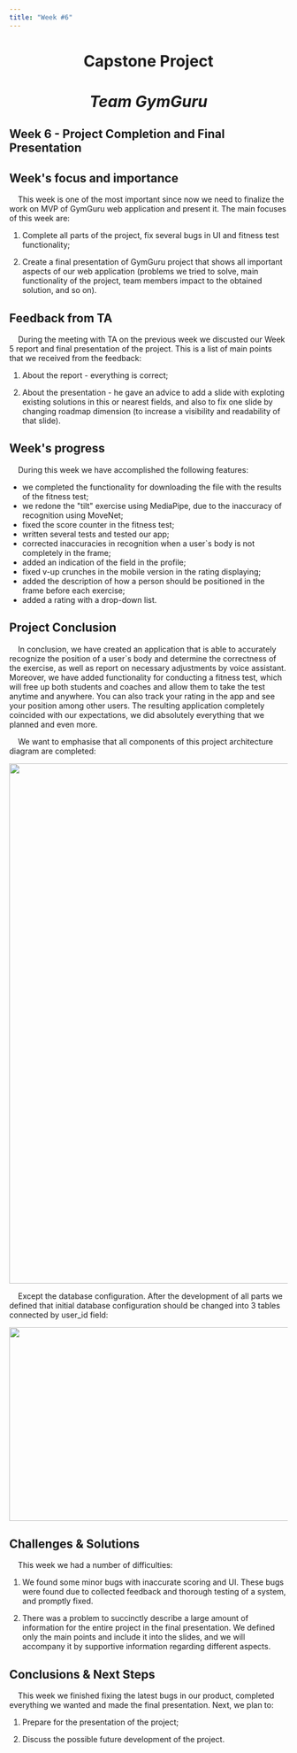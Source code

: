 ```yaml
---
title: "Week #6"
---
```


# <p style="text-align: center;">**Capstone Project**</p>

# <p style="text-align: center;">*Team GymGuru*</p>

## **Week 6 - Project Completion and Final Presentation**


## **Week's focus and importance**

&nbsp;&nbsp;&nbsp;&nbsp;This week is one of the most important since now we need to finalize the work on MVP of GymGuru web application and present it. The main focuses of this week are:

1. Complete all parts of the project, fix several bugs in UI and fitness test functionality;

2. Create a final presentation of GymGuru project that shows all important aspects of our web application (problems we tried to solve, main functionality of the project, team members impact to the obtained solution, and so on).


## **Feedback from TA**

&nbsp;&nbsp;&nbsp;&nbsp;During the meeting with TA on the previous week we discusted our Week 5 report and final presentation of the project. This is a list of main points that we received from the feedback:

1. About the report - everything is correct;

2. About the presentation - he gave an advice to add a slide with exploting existing solutions in this or nearest fields, and also to fix one slide by changing roadmap dimension (to increase a visibility and readability of that slide).


## **Week's progress**

&nbsp;&nbsp;&nbsp;&nbsp;During this week we have accomplished the following features:

- we completed the functionality for downloading the file with the results of the fitness test;
- we redone the "tilt" exercise using MediaPipe, due to the inaccuracy of recognition using MoveNet;
- fixed the score counter in the fitness test;
- written several tests and tested our app;
- corrected inaccuracies in recognition when a user`s body is not completely in the frame;
- added an indication of the field in the profile;
- fixed v-up crunches in the mobile version in the rating displaying;
- added the description of how a person should be positioned in the frame before each exercise;
- added a rating with a drop-down list.


## **Project Conclusion**

&nbsp;&nbsp;&nbsp;&nbsp;In conclusion, we have created an application that is able to accurately recognize the position of a user`s body and determine the correctness of the exercise, as well as report on necessary adjustments by voice assistant. Moreover, we have added functionality for conducting a fitness test, which will free up both students and coaches and allow them to take the test anytime and anywhere. You can also track your rating in the app and see your position among other users. The resulting application completely coincided with our expectations, we did absolutely everything that we planned and even more.

&nbsp;&nbsp;&nbsp;&nbsp;We want to emphasise that all components of this project architecture diagram are completed:

<img src="/2024/GymGuru/Week6_Architecture.jpg" width="720" height="940">

&nbsp;&nbsp;&nbsp;&nbsp;Except the database configuration. After the development of all parts we defined that initial database configuration should be changed into 3 tables connected by user_id field:

<img src="/2024/GymGuru/Week6_Database.jpeg" width="720" height="350">


## **Challenges & Solutions**

&nbsp;&nbsp;&nbsp;&nbsp;This week we had a number of difficulties:

1. We found some minor bugs with inaccurate scoring and UI. These bugs were found due to collected feedback and thorough testing of a system, and promptly fixed.

2. There was a problem to succinctly describe a large amount of information for the entire project in the final presentation. We defined only the main points and include it into the slides, and we will accompany it by supportive information regarding different aspects.


## **Conclusions & Next Steps**

&nbsp;&nbsp;&nbsp;&nbsp;This week we finished fixing the latest bugs in our product, completed everything we wanted and made the final presentation. Next, we plan to:

1. Prepare for the presentation of the project;

2. Discuss the possible future development of the project.
